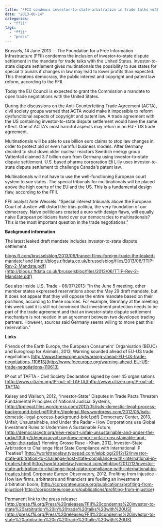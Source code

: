 ```yaml
---
title: "FFII condemns investor-to-state arbitration in trade talks with US"
date: "2013-06-14"
categories: 
  - "ffii"
tags: 
  - "ffii"
  - "press"
---
```


Brussels, 14 June 2013 -- The Foundation for a Free Information Infrastructure (FFII) condemns the inclusion of investor-to-state dispute settlement in the mandate for trade talks with the United States. Investor-to-state dispute settlement gives multinationals the possibility to sue states for special tribunals if changes in law may lead to lower profits than expected. This threatens democracy, the public interest and copyright and patent law reform, according to the FFII.

Today the EU Council is expected to grant the Commission a mandate to open trade negotiations with the United States.

During the discussions on the Anti-Counterfeiting Trade Agreement (ACTA), civil society groups warned that ACTA would make it impossible to reform dysfunctional aspects of copyright and patent law. A trade agreement with the US containing investor-to-state dispute settlement would have the same effect. One of ACTA's most harmful aspects may return in an EU - US trade agreement.

Multinationals will be able to use billion euro claims to stop law changes in order to protect old or even harmful business models. After Germany decided to shut down older nuclear reactors Swedish energy group Vattenfall claimed 3.7 billion euro from Germany using investor-to-state dispute settlement. U.S. based pharma corporation Eli Lilly uses investor-to-state dispute settlement to challenge Canada's patent law.

Multinationals will not have to use the well-functioning European court system to sue states. The special tribunals for multinationals will be placed above the high courts of the EU and the US. This is a fundamental design flaw, according to the FFII.

FFII analyst Ante Wessels: "Special interest tribunals above the European Court of Justice will distort the trias politica, the very foundation of our democracy. Naive politicians created a euro with design flaws, will equally naive European politicians hand over our democracies to multinationals? This is the most important question in the trade negotiations."

**Background information**

The latest leaked draft mandate includes investor-to-state dispute settlement:

[blogs.ft.com/brusselsblog/2013/06/france-films-foreign-trade-the-leaked-mandate/](blogs.ft.com/brusselsblog/2013/06/france-films-foreign-trade-the-leaked-mandate/) and [http://blogs.r.ftdata.co.uk/brusselsblog/files/2013/06/TTIP-Rev-2-Mandate.pdf](http://blogs.r.ftdata.co.uk/brusselsblog/files/2013/06/TTIP-Rev-2-Mandate.pdf)

See also Inside U.S. Trade - 06/07/2013: "In the June 5 meeting, other member states expressed reservations about the May 29 draft mandate, but it does not appear that they will oppose the entire mandate based on their positions, according to these sources. For example, Germany at the meeting this week said it is still not convinced that investment protection needs to be part of the trade agreement and that an investor-state dispute settlement mechanism is not needed in an agreement between two developed trading partners. However, sources said Germany seems willing to move past this reservation."

**Links**

Friends of the Earth Europe, the European Consumers' Organisation (BEUC) and Eurogroup for Animals, 2013, Warning sounded ahead of EU-US trade negotiations [http://www.foeeurope.org/warning-ahead-EU-US-trade-negotiations-110613](http://www.foeeurope.org/warning-ahead-EU-US-trade-negotiations-110613)

IP out of TAFTA - Civil Society Declaration signed by over 45 organisations [http://www.citizen.org/IP-out-of-TAFTA](http://www.citizen.org/IP-out-of-TAFTA)

Kelsey and Wallach, 2012, “Investor-State” Disputes in Trade Pacts Threaten Fundamental Principles of National Judicial Systems, [http://tpplegal.files.wordpress.com/2012/05/isds-domestic-legal-process-background-brief.pdf](http://tpplegal.files.wordpress.com/2012/05/isds-domestic-legal-process-background-brief.pdf) Democracy Center, 2013, Unfair, Unsustainable, and Under the Radar – How Corporations use Global Investment Rules to Undermine A Sustainable Future, [http://democracyctr.org/new-report-unfair-unsustainable-and-under-the-radar/](http://democracyctr.org/new-report-unfair-unsustainable-and-under-the-radar/) Henning Grosse Ruse - Khan, 2012, Investor–State Arbitration to Challenge Host State Compliance with International IP Treaties? [http://worldtradelaw.typepad.com/ielpblog/2012/12/investor-state-arbitration-to-challenge-host-state-compliance-with-international-ip-treaties.html](http://worldtradelaw.typepad.com/ielpblog/2012/12/investor-state-arbitration-to-challenge-host-state-compliance-with-international-ip-treaties.html) Corporate Europe Observatory, 2012, Profiting from injustice - How law firms, arbitrators and financiers are fuelling an investment arbitration boom, [http://corporateeurope.org/publications/profiting-from-injustice](http://corporateeurope.org/publications/profiting-from-injustice)

Permanent link to the press release: [http://press.ffii.org/Press%20releases/FFII%20condemns%20investor-to-state%20arbitration%20in%20trade%20talks%20with%20US](http://press.ffii.org/Press%20releases/FFII%20condemns%20investor-to-state%20arbitration%20in%20trade%20talks%20with%20US)
